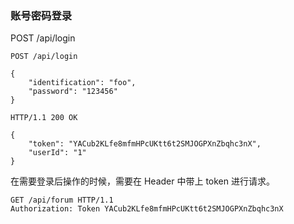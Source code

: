 ### 账号密码登录

POST /api/login

```
POST /api/login

{
    "identification": "foo",
    "password": "123456"
}

HTTP/1.1 200 OK

{
    "token": "YACub2KLfe8mfmHPcUKtt6t2SMJOGPXnZbqhc3nX",
    "userId": "1"
}
```

在需要登录后操作的时候，需要在 Header 中带上 token 进行请求。

```
GET /api/forum HTTP/1.1
Authorization: Token YACub2KLfe8mfmHPcUKtt6t2SMJOGPXnZbqhc3nX
```
